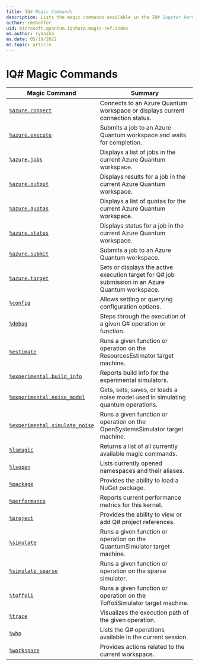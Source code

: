 ```yaml
---
title: IQ# Magic Commands
description: Lists the magic commands available in the IQ# Jupyter kernel.
author: rmshaffer
uid: microsoft.quantum.iqsharp.magic-ref.index
ms.author: ryansha
ms.date: 05/19/2022
ms.topic: article
---
```

# IQ# Magic Commands
| Magic Command | Summary |
|---------------|---------|
| [`%azure.connect`](xref:microsoft.quantum.iqsharp.magic-ref.azure.connect) | Connects to an Azure Quantum workspace or displays current connection status. |
| [`%azure.execute`](xref:microsoft.quantum.iqsharp.magic-ref.azure.execute) | Submits a job to an Azure Quantum workspace and waits for completion. |
| [`%azure.jobs`](xref:microsoft.quantum.iqsharp.magic-ref.azure.jobs) | Displays a list of jobs in the current Azure Quantum workspace. |
| [`%azure.output`](xref:microsoft.quantum.iqsharp.magic-ref.azure.output) | Displays results for a job in the current Azure Quantum workspace. |
| [`%azure.quotas`](xref:microsoft.quantum.iqsharp.magic-ref.azure.quotas) | Displays a list of quotas for the current Azure Quantum workspace. |
| [`%azure.status`](xref:microsoft.quantum.iqsharp.magic-ref.azure.status) | Displays status for a job in the current Azure Quantum workspace. |
| [`%azure.submit`](xref:microsoft.quantum.iqsharp.magic-ref.azure.submit) | Submits a job to an Azure Quantum workspace. |
| [`%azure.target`](xref:microsoft.quantum.iqsharp.magic-ref.azure.target) | Sets or displays the active execution target for Q# job submission in an Azure Quantum workspace. |
| [`%config`](xref:microsoft.quantum.iqsharp.magic-ref.config) | Allows setting or querying configuration options. |
| [`%debug`](xref:microsoft.quantum.iqsharp.magic-ref.debug) | Steps through the execution of a given Q# operation or function. |
| [`%estimate`](xref:microsoft.quantum.iqsharp.magic-ref.estimate) | Runs a given function or operation on the ResourcesEstimator target machine. |
| [`%experimental.build_info`](xref:microsoft.quantum.iqsharp.magic-ref.experimental.build_info) | Reports build info for the experimental simulators. |
| [`%experimental.noise_model`](xref:microsoft.quantum.iqsharp.magic-ref.experimental.noise_model) | Gets, sets, saves, or loads a noise model used in simulating quantum operations. |
| [`%experimental.simulate_noise`](xref:microsoft.quantum.iqsharp.magic-ref.experimental.simulate_noise) | Runs a given function or operation on the OpenSystemsSimulator target machine. |
| [`%lsmagic`](xref:microsoft.quantum.iqsharp.magic-ref.lsmagic) | Returns a list of all currently available magic commands. |
| [`%lsopen`](xref:microsoft.quantum.iqsharp.magic-ref.lsopen) | Lists currently opened namespaces and their aliases. |
| [`%package`](xref:microsoft.quantum.iqsharp.magic-ref.package) | Provides the ability to load a NuGet package. |
| [`%performance`](xref:microsoft.quantum.iqsharp.magic-ref.performance) | Reports current performance metrics for this kernel. |
| [`%project`](xref:microsoft.quantum.iqsharp.magic-ref.project) | Provides the ability to view or add Q# project references. |
| [`%simulate`](xref:microsoft.quantum.iqsharp.magic-ref.simulate) | Runs a given function or operation on the QuantumSimulator target machine. |
| [`%simulate_sparse`](xref:microsoft.quantum.iqsharp.magic-ref.simulate_sparse) | Runs a given function or operation on the sparse simulator. |
| [`%toffoli`](xref:microsoft.quantum.iqsharp.magic-ref.toffoli) | Runs a given function or operation on the ToffoliSimulator target machine. |
| [`%trace`](xref:microsoft.quantum.iqsharp.magic-ref.trace) | Visualizes the execution path of the given operation. |
| [`%who`](xref:microsoft.quantum.iqsharp.magic-ref.who) | Lists the Q# operations available in the current session. |
| [`%workspace`](xref:microsoft.quantum.iqsharp.magic-ref.workspace) | Provides actions related to the current workspace. |
